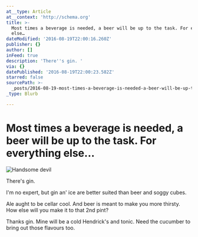 ```yaml
---
at__type: Article
at__context: 'http://schema.org'
title: >-
  Most times a beverage is needed, a beer will be up to the task. For everything
  else…
dateModified: '2016-08-19T22:00:16.260Z'
publisher: {}
author: []
inFeed: true
description: 'There''s gin. '
via: {}
datePublished: '2016-08-19T22:00:23.582Z'
starred: false
sourcePath: >-
  _posts/2016-08-19-most-times-a-beverage-is-needed-a-beer-will-be-up-to-the-ta.md
_type: Blurb

---
```

# Most times a beverage is needed, a beer will be up to the task. For everything else...
![Handsome devil](https://the-grid-user-content.s3-us-west-2.amazonaws.com/dbf68bf4-ecdb-4402-b455-3e3fb8c2b814.jpg)

There's gin. 

I'm no expert, but gin an' ice are better suited than beer and soggy cubes. 

Ale aught to be cellar cool. And beer is meant to make you more thirsty. How else will you make it to that 2nd pint?

Thanks gin. Mine will be a cold Hendrick's and tonic. Need the cucumber to bring out those flavours too.